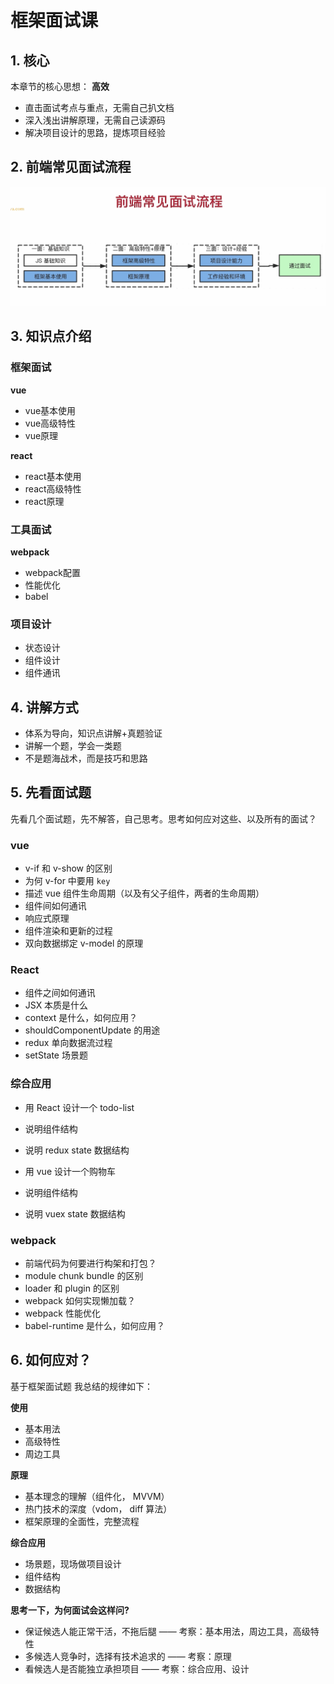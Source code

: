 # 框架面试课

## 1. 核心

本章节的核心思想： **高效**

+ 直击面试考点与重点，无需自己扒文档
+ 深入浅出讲解原理，无需自己读源码
+ 解决项目设计的思路，提炼项目经验



## 2. 前端常见面试流程

![面试过程](./assets/%E9%9D%A2%E8%AF%95%E8%BF%87%E7%A8%8B.png)

## 3. 知识点介绍

### **框架面试**

**vue**

+ vue基本使用
+ vue高级特性
+ vue原理



**react**

+ react基本使用
+ react高级特性
+ react原理



### 工具面试

**webpack**

+ webpack配置
+ 性能优化
+ babel



### 项目设计

+ 状态设计
+ 组件设计
+ 组件通讯



## 4. 讲解方式

+ 体系为导向，知识点讲解+真题验证
+ 讲解一个题，学会一类题
+ 不是题海战术，而是技巧和思路



## 5. 先看面试题

先看几个面试题，先不解答，自己思考。思考如何应对这些、以及所有的面试？

### vue

- v-if 和 v-show 的区别
- 为何 v-for 中要用 `key`
- 描述 vue 组件生命周期（以及有父子组件，两者的生命周期）
- 组件间如何通讯
- 响应式原理
- 组件渲染和更新的过程
- 双向数据绑定 v-model 的原理

### React

- 组件之间如何通讯
- JSX 本质是什么
- context 是什么，如何应用？
- shouldComponentUpdate 的用途
- redux 单向数据流过程
- setState 场景题

### 综合应用

- 用 React 设计一个 todo-list
- 说明组件结构
- 说明 redux state 数据结构

- 用 vue 设计一个购物车
- 说明组件结构
- 说明 vuex state 数据结构

### webpack

- 前端代码为何要进行构架和打包？
- module chunk bundle 的区别
- loader 和 plugin 的区别
- webpack 如何实现懒加载？
- webpack 性能优化
- babel-runtime 是什么，如何应用？



## 6. 如何应对？

基于框架面试题 我总结的规律如下：

**使用**

- 基本用法
- 高级特性
- 周边工具



**原理**

- 基本理念的理解（组件化， MVVM）
- 热门技术的深度（vdom， diff 算法）
- 框架原理的全面性，完整流程



**综合应用**

- 场景题，现场做项目设计
- 组件结构
- 数据结构



**思考一下，为何面试会这样问?**

- 保证候选人能正常干活，不拖后腿 —— 考察：基本用法，周边工具，高级特性
- 多候选人竞争时，选择有技术追求的 —— 考察：原理
- 看候选人是否能独立承担项目 —— 考察：综合应用、设计



